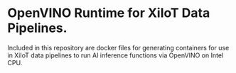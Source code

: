 # OpenVINO Runtime for XiIoT Data Pipelines.

Included in this repository are docker files for generating containers for use in XiIoT data pipelines to run AI inference functions via OpenVINO on Intel CPU. 
